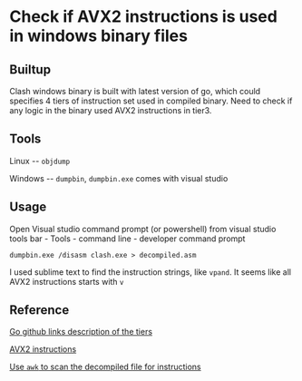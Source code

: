 # Check if AVX2 instructions is used in windows binary files

## Builtup
Clash windows binary is built with latest version of go, which could specifies 4 tiers of instruction set used in compiled binary. Need to check if any logic in the binary used AVX2 instructions in tier3.

## Tools
Linux -- `objdump`

Windows -- `dumpbin`, `dumpbin.exe` comes with visual studio

## Usage
Open Visual studio command prompt (or powershell) from visual studio tools bar - Tools - command line - developer command prompt

`dumpbin.exe /disasm clash.exe > decompiled.asm`

I used sublime text to find the instruction strings, like `vpand`. It seems like all AVX2 instructions starts with `v`

## Reference
[Go github links description of the tiers](https://github.com/golang/go/wiki/MinimumRequirements#amd64)

[AVX2 instructions](https://docs.oracle.com/cd/E36784_01/html/E36859/gntae.html)

[Use `awk` to scan the decompiled file for instructions](https://stackoverflow.com/questions/47878352/how-to-check-if-compiled-code-uses-sse-and-avx-instructions)
